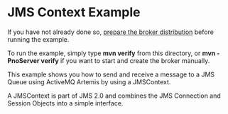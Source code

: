 # JMS Context Example

If you have not already done so, [prepare the broker distribution](../../../../README.md#getting-started) before running the example.

To run the example, simply type **mvn verify** from this directory, or **mvn -PnoServer verify** if you want to start and create the broker manually.

This example shows you how to send and receive a message to a JMS Queue using ActiveMQ Artemis by using a JMSContext.

A JMSContext is part of JMS 2.0 and combines the JMS Connection and Session Objects into a simple interface.